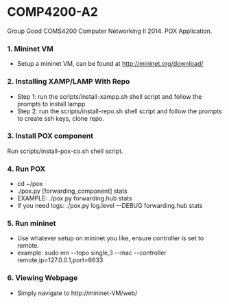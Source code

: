 COMP4200-A2
===========

Group Good COMS4200 Computer Networking II 2014. POX Application.


### 1. Mininet VM
* Setup a mininet VM, can be found at http://mininet.org/download/

### 2. Installing XAMP/LAMP With Repo
* Step 1: run the scripts/install-xampp.sh shell script and follow the prompts to install lampp
* Step 2: run the scripts/install-repo.sh shell script and follow the prompts to create ssh keys, clone repo.

### 3. Install POX component
Run scripts/install-pox-co.sh shell script.


### 4. Run POX
* cd ~/pox
* ./pox.py [forwarding_component] stats 
* EXAMPLE: ./pox.py forwarding.hub stats
* If you need logs: ./pox.py log.level --DEBUG forwarding.hub stats


### 5. Run mininet
* Use whatever setup on mininet you like, ensure controller is set to remote.
* example: sudo mn --topo single,3 --mac --controller remote,ip=127.0.0.1,port=6633

### 6. Viewing Webpage
* Simply navigate to http://mininet-VM/web/
